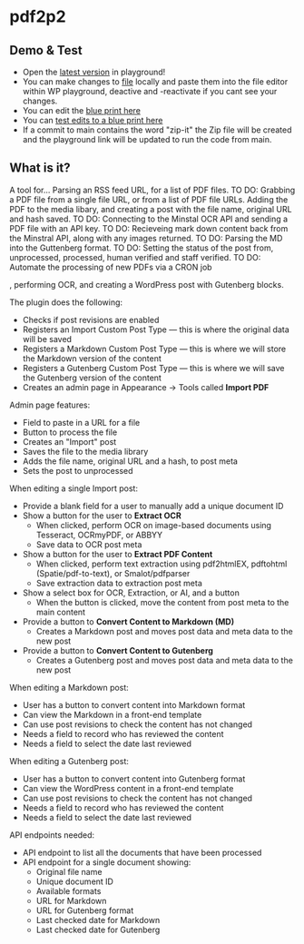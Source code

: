 # pdf2p2  

## Demo & Test

- Open the [latest version](https://playground.wordpress.net/?blueprint-url=https://raw.githubusercontent.com/ManikinSaute/pdf2p2/main/blueprint.json ) in playground!
- You can make changes to [file](https://github.com/ManikinSaute/pdf2p2/blob/main/pdf2p2.php) locally and paste them into the file editor within WP playground, deactive and -reactivate if you cant see your changes.
- You can edit the [blue print here ](https://github.com/ManikinSaute/pdf2p2/blob/main/blueprint.json    )
- You can [test edits to a blue print here](https://playground.wordpress.net/builder/builder.html   ) 
- If a commit to main contains the word "zip-it" the Zip file will be created and the playground link will be updated to run the code from main. 

## What is it? 

A tool for...
Parsing an RSS feed URL, for a list of PDF files.
TO DO: Grabbing a PDF file from a single file URL, or from a list of PDF file URLs.
Adding the PDF to the media libary, and creating a post with the file name, original URL and hash saved.
TO DO: Connecting to the Minstal OCR API and sending a PDF file with an API key.
TO DO: Recieveing mark down content back from the Minstral API, along with any images returned.
TO DO: Parsing the MD into the Guttenberg format.
TO DO: Setting the status of the post from, unprocessed, processed, human verified and staff verified.
TO DO: Automate the processing of new PDFs via a CRON job 


, performing OCR, and creating a WordPress post with Gutenberg blocks.

The plugin does the following: 

- Checks if post revisions are enabled  
- Registers an Import Custom Post Type — this is where the original data will be saved  
- Registers a Markdown Custom Post Type — this is where we will store the Markdown version of the content  
- Registers a Gutenberg Custom Post Type — this is where we will save the Gutenberg version of the content  
- Creates an admin page in Appearance → Tools called **Import PDF**

Admin page features:

- Field to paste in a URL for a file  
- Button to process the file  
- Creates an "Import" post  
- Saves the file to the media library  
- Adds the file name, original URL and a hash, to post meta  
- Sets the post to unprocessed 

When editing a single Import post:

- Provide a blank field for a user to manually add a unique document ID  
- Show a button for the user to **Extract OCR**  
    - When clicked, perform OCR on image-based documents using Tesseract, OCRmyPDF, or ABBYY  
    - Save data to OCR post meta  
- Show a button for the user to **Extract PDF Content**  
    - When clicked, perform text extraction using pdf2htmlEX, pdftohtml (Spatie/pdf-to-text), or Smalot/pdfparser  
    - Save extraction data to extraction post meta  
- Show a select box for OCR, Extraction, or AI, and a button  
    - When the button is clicked, move the content from post meta to the main content  
- Provide a button to **Convert Content to Markdown (MD)**  
    - Creates a Markdown post and moves post data and meta data to the new post  
- Provide a button to **Convert Content to Gutenberg**  
    - Creates a Gutenberg post and moves post data and meta data to the new post

When editing a Markdown post:

- User has a button to convert content into Markdown format  
- Can view the Markdown in a front-end template  
- Can use post revisions to check the content has not changed  
- Needs a field to record who has reviewed the content  
- Needs a field to select the date last reviewed

When editing a Gutenberg post:

- User has a button to convert content into Gutenberg format  
- Can view the WordPress content in a front-end template  
- Can use post revisions to check the content has not changed  
- Needs a field to record who has reviewed the content  
- Needs a field to select the date last reviewed

API endpoints needed:

- API endpoint to list all the documents that have been processed  
- API endpoint for a single document showing:  
    - Original file name  
    - Unique document ID  
    - Available formats  
    - URL for Markdown  
    - URL for Gutenberg format  
    - Last checked date for Markdown  
    - Last checked date for Gutenberg   
